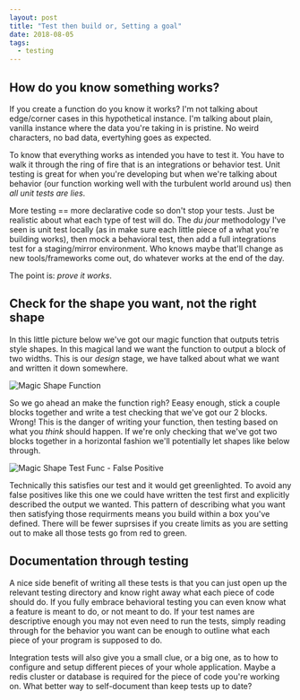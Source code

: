 ```yaml
---
layout: post
title: "Test then build or, Setting a goal"
date: 2018-08-05
tags:
  - testing
---
```


## How do you know something works?
If you create a function do you know it works?  I'm not talking about edge/corner cases in this hypothetical instance.  I'm talking about plain, vanilla instance where the data you're taking in is pristine.  No weird characters, no bad data, evertyhing goes as expected.

To know that everything works as intended you have to test it.  You have to walk it through the ring of fire that is an integrations or behavior test.  Unit testing is great for when you're developing but when we're talking about behavior (our function working well with the turbulent world around us) then *all unit tests are lies*.

More testing == more declarative code so don't stop your tests.  Just be realistic about what each type of test will do.  The _du jour_ methodology I've seen is unit test locally (as in make sure each little piece of a what you're building works), then mock a behavioral test, then add a full integrations test for a staging/mirror environment.  Who knows maybe that'll change as new tools/frameworks come out, do whatever works at the end of the day.

The point is: *prove it works*.

## Check for the shape you want, not the right shape
In this little picture below we've got our magic function that outputs tetris style shapes.  In this magical land we want the function to output a block of two widths.  This is our _design_ stage, we have talked about what we want and written it down somewhere.

![Magic Shape Function](/images/magic-shape-func.jpg)


So we go ahead an make the function righ?  Eeasy enough, stick a couple blocks together and write a test checking that we've got our 2 blocks.  Wrong!  This is the danger of writing your function, then testing based on what you _think_ should happen.  If we're only checking that we've got two blocks together in a horizontal fashion we'll potentially let shapes like below through.


![Magic Shape Test Func - False Positive](/images/magic-shape-false-positive-test.jpg)

Technically this satisfies our test and it would get greenlighted.  To avoid any false positives like this one we could have written the test first and explicitly described the output we wanted.  This pattern of describing what you want then satisfying those requirments means you build within a box you've defined.  There will be fewer suprsises if you create limits as you are setting out to make all those tests go from red to green.

## Documentation through testing
A nice side benefit of writing all these tests is that you can just open up the relevant testing directory and know right away what each piece of code should do.  If you fully embrace behavioral testing you can even know what a feature is meant to do, or not meant to do.  If your test names are descriptive enough you may not even need to run the tests, simply reading through for the behavior you want can be enough to outline what each piece of your program is supposed to do.

Integration tests will also give you a small clue, or a big one, as to how to configure and setup different pieces of your whole application.  Maybe a redis cluster or database is required for the piece of code you're working on.  What better way to self-document than keep tests up to date?


